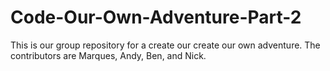 # Code-Our-Own-Adventure-Part-2
This is our group repository for a create our create our own adventure. The contributors are Marques, Andy, Ben, and Nick.
